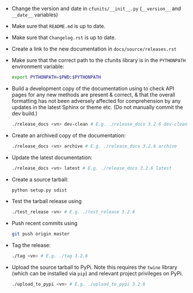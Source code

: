 * Change the version and date in `cfunits/__init__.py` (`__version__` and
  `__date__` variables)

* Make sure that `README.md` is up to date.

* Make sure that `Changelog.rst` is up to date.

* Create a link to the new documentation in `docs/source/releases.rst`

* Make sure that the correct path to the cfunits library is in the
  `PYTHONPATH` environment variable:

  ```bash
  export PYTHONPATH=$PWD:$PYTHONPATH
  ```

* Build a development copy of the documentation using to check API
  pages for any new methods are present & correct, & that the overall
  formatting has not been adversely affected for comprehension by any
  updates in the latest Sphinx or theme etc. (Do not manually commit
  the dev build.)

  ```bash
  ./release_docs <vn> dev-clean # E.g. ./release_docs 3.2.6 dev-clean
  ```

* Create an archived copy of the documentation:

  ```bash
  ./release_docs <vn> archive # E.g. ./release_docs 3.2.6 archive
  ```

* Update the latest documentation:

  ```bash
  ./release_docs <vn> latest # E.g. ./release_docs 3.2.6 latest
  ```

* Create a source tarball:

  ```bash
  python setup.py sdist
  ```

* Test the tarball release using

  ```bash
  ./test_release <vn> # E.g. ./test_release 3.2.6
  ```

* Push recent commits using

  ```bash
  git push origin master
  ```

* Tag the release:

  ```bash
  ./tag <vn> # E.g. ./tag 3.2.6
  ```

* Upload the source tarball to PyPi. Note this requires the `twine`
  library (which can be installed via `pip`) and relevant project
  privileges on PyPi.

  ```bash
  ./upload_to_pypi <vn> # E.g. ./upload_to_pypi 3.2.6
  ```
